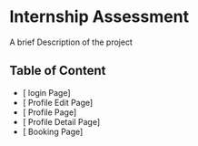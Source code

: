 # Internship Assessment

A brief Description of the project

## Table of Content

- [ login Page] 
- [ Profile Edit Page]
- [ Profile Page]
- [ Profile Detail Page]
- [ Booking Page]
